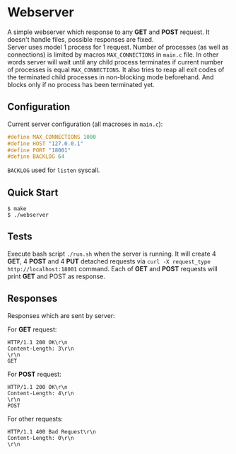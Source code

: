 # Webserver

A simple webserver which response to any **GET** and **POST** request.
It doesn't handle files, possible responses are fixed.  
Server uses model 1 process for 1 request. Number of processes (as well as connections) is limited by macros `MAX_CONNECTIONS` in `main.c` file.
In other words server will wait until any child process terminates if current number of processes is equal `MAX_CONNECTIONS`.
It also tries to reap all exit codes of the terminated child processes in non-blocking mode beforehand. And blocks only if no process has been terminated yet.

## Configuration

Current server configuration (all macroses in `main.c`):

```C
#define MAX_CONNECTIONS 1000
#define HOST "127.0.0.1"
#define PORT "18001"
#define BACKLOG 64
```

`BACKLOG` used for `listen` syscall.

## Quick Start

```console
$ make
$ ./webserver
```

## Tests

Execute bash script `./run.sh` when the server is running. It will create 4 **GET**, 4 **POST** and 4 **PUT** detached requests via `curl -X request_type http://localhost:18001` command.
Each of **GET** and **POST** requests will print **GET** and POST as response.

## Responses

Responses which are sent by server:

For **GET** request:
```console
HTTP/1.1 200 OK\r\n
Content-Length: 3\r\n
\r\n
GET
```

For **POST** request:
```console
HTTP/1.1 200 OK\r\n
Content-Length: 4\r\n
\r\n
POST
```

For other requests:
```console
HTTP/1.1 400 Bad Request\r\n
Content-Length: 0\r\n
\r\n
```
